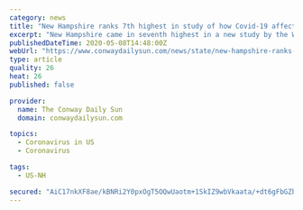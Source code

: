 ```yaml
---
category: news
title: "New Hampshire ranks 7th highest in study of how Covid-19 affects state tourism industries"
excerpt: "New Hampshire came in seventh highest in a new study by the WalletHub website that shows which states’ tourism industries have suffered the most during the coronavirus pandemic, based on"
publishedDateTime: 2020-05-08T14:48:00Z
webUrl: "https://www.conwaydailysun.com/news/state/new-hampshire-ranks-7th-highest-in-study-of-how-covid-19-affects-state-tourism-industries/article_00f2d67c-7e9a-5635-aa6f-d6d32772b868.html"
type: article
quality: 26
heat: 26
published: false

provider:
  name: The Conway Daily Sun
  domain: conwaydailysun.com

topics:
  - Coronavirus in US
  - Coronavirus

tags:
  - US-NH

secured: "AiC17nkXF8ae/kBNRi2Y0pxOgT5OQwUaotm+1SkIZ9wbVkaata/+dt6gFbGZbXZFutCOg6DZM8Ssm9p+GeolQvJodeSQVz8gnVDX2rW5jEk+Wt86MDyaSCFCG87edYaF7WeJM7WHVcux5n1NHG1Tw/2K0jzjIuzQwRX8wtUZHR/IE1mFMhoCYAp9cllDckBxPX/cON59ywhp5vArPqKSQ1QeZFCbPsNlzX6RmZDZ621fFePU+ChDKPGBCH5AkMH/SS5bM3DivgOHyycNzV3Wp8Ul6yWMrhet5ORpMwvemjG9pluUunEm0qBtEuUdMIle1Uf/9IK/ZfpVT/QWrrkMGUNVZuM7rHPRCpVb/0HoM8/f8p7SdvhnbiFmEHVhOWLpy95M/exvPoi3ANYBl42jHj5R6qhm7/MmhDhszG/eHkomW/wjYt63PKNN1JCs5OVYEefQxKFSyhLAk+q2yKQrqxksb+6ledFBoOcG7xyRa/w=;86+z7W0Zf0CvcPb6Gtgxvg=="
---
```



